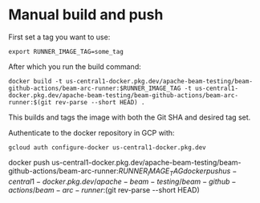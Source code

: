 <!--
    Licensed to the Apache Software Foundation (ASF) under one
    or more contributor license agreements.  See the NOTICE file
    distributed with this work for additional information
    regarding copyright ownership.  The ASF licenses this file
    to you under the Apache License, Version 2.0 (the
    "License"); you may not use this file except in compliance
    with the License.  You may obtain a copy of the License at

      http://www.apache.org/licenses/LICENSE-2.0

    Unless required by applicable law or agreed to in writing, software
    distributed under the License is distributed on an "AS IS" BASIS,
    WITHOUT WARRANTIES OR CONDITIONS OF ANY KIND, either express or implied.
    See the License for the specific language governing permissions and
    limitations under the License.
-->
# Manual build and push

First set a tag you want to use:
```
export RUNNER_IMAGE_TAG=some_tag
```
After which you run the build command:
```
docker build -t us-central1-docker.pkg.dev/apache-beam-testing/beam-github-actions/beam-arc-runner:$RUNNER_IMAGE_TAG -t us-central1-docker.pkg.dev/apache-beam-testing/beam-github-actions/beam-arc-runner:$(git rev-parse --short HEAD) .
```
This builds and tags the image with both the Git SHA and desired tag set.

Authenticate to the docker repository in GCP with:
```
gcloud auth configure-docker us-central1-docker.pkg.dev
```
docker push us-central1-docker.pkg.dev/apache-beam-testing/beam-github-actions/beam-arc-runner:$RUNNER_IMAGE_TAG
docker push us-central1-docker.pkg.dev/apache-beam-testing/beam-github-actions/beam-arc-runner:$(git rev-parse --short HEAD)
```
